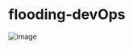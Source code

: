 # flooding-devOps

![image](https://github.com/user-attachments/assets/027eda53-1e77-4de2-ae02-b113253a764d)

